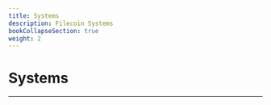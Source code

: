 ```yaml
---
title: Systems
description: Filecoin Systems
bookCollapseSection: true
weight: 2
---
```


# Systems
---
